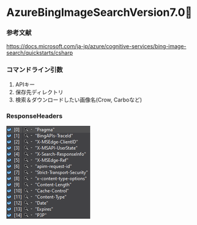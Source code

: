 ﻿# AzureBingImageSearchVersion7.0👏

### 参考文献
https://docs.microsoft.com/ja-jp/azure/cognitive-services/bing-image-search/quickstarts/csharp

### コマンドライン引数
1. APIキー
2. 保存先ディレクトリ
3. 検索＆ダウンロードしたい画像名(Crow, Carboなど)

### ResponseHeaders
<img src="./Headers.png">

